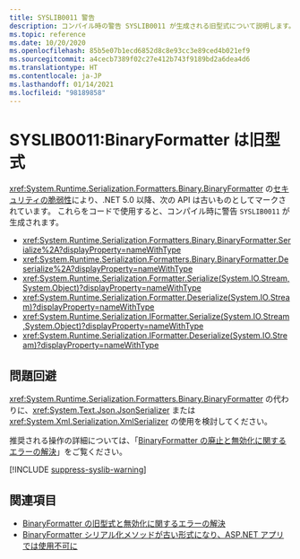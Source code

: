 ```yaml
---
title: SYSLIB0011 警告
description: コンパイル時の警告 SYSLIB0011 が生成される旧型式について説明します。
ms.topic: reference
ms.date: 10/20/2020
ms.openlocfilehash: 85b5e07b1ecd6852d8c8e93cc3e89ced4b021ef9
ms.sourcegitcommit: a4cecb7389f02c27e412b743f9189bd2a6dea4d6
ms.translationtype: HT
ms.contentlocale: ja-JP
ms.lasthandoff: 01/14/2021
ms.locfileid: "98189858"
---
```

# <a name="syslib0011-binaryformatter-serialization-is-obsolete"></a>SYSLIB0011:BinaryFormatter は旧型式

<xref:System.Runtime.Serialization.Formatters.Binary.BinaryFormatter> の[セキュリティの脆弱性](../../../standard/serialization/binaryformatter-security-guide.md#binaryformatter-security-vulnerabilities)により、.NET 5.0 以降、次の API は古いものとしてマークされています。 これらをコードで使用すると、コンパイル時に警告 `SYSLIB0011` が生成されます。

- <xref:System.Runtime.Serialization.Formatters.Binary.BinaryFormatter.Serialize%2A?displayProperty=nameWithType>
- <xref:System.Runtime.Serialization.Formatters.Binary.BinaryFormatter.Deserialize%2A?displayProperty=nameWithType>
- <xref:System.Runtime.Serialization.Formatter.Serialize(System.IO.Stream,System.Object)?displayProperty=nameWithType>
- <xref:System.Runtime.Serialization.Formatter.Deserialize(System.IO.Stream)?displayProperty=nameWithType>
- <xref:System.Runtime.Serialization.IFormatter.Serialize(System.IO.Stream,System.Object)?displayProperty=nameWithType>
- <xref:System.Runtime.Serialization.IFormatter.Deserialize(System.IO.Stream)?displayProperty=nameWithType>

## <a name="workarounds"></a>問題回避

<xref:System.Runtime.Serialization.Formatters.Binary.BinaryFormatter> の代わりに、<xref:System.Text.Json.JsonSerializer> または <xref:System.Xml.Serialization.XmlSerializer> の使用を検討してください。

推奨される操作の詳細については、「[BinaryFormatter の廃止と無効化に関するエラーの解決](../../../standard/serialization/binaryformatter-security-guide.md)」をご覧ください。

[!INCLUDE [suppress-syslib-warning](../../../../includes/suppress-syslib-warning.md)]

## <a name="see-also"></a>関連項目

- [BinaryFormatter の旧型式と無効化に関するエラーの解決](../../../standard/serialization/binaryformatter-security-guide.md)
- [BinaryFormatter シリアル化メソッドが古い形式になり、ASP.NET アプリでは使用不可に](../core-libraries/5.0/binaryformatter-serialization-obsolete.md)
